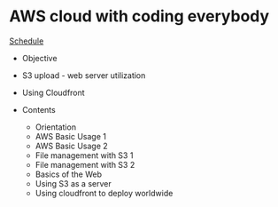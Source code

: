 # AWS cloud with coding everybody

[Schedule](https://yah.ac/aws)

* Objective
 * S3 upload - web server utilization
 * Using Cloudfront

* Contents
  * Orientation
  * AWS Basic Usage 1
  * AWS Basic Usage 2
  * File management with S3 1
  * File management with S3 2
  * Basics of the Web
  * Using S3 as a server
  * Using cloudfront to deploy worldwide
